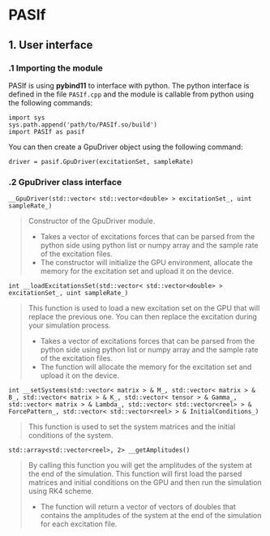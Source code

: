 # PASIf

## 1. User interface
### .1 Importing the module

PASIf is using __pybind11__ to interface with python. The python interface is defined in the file `PASIf.cpp` and the module is callable from python using the following commands:

    import sys
    sys.path.append('path/to/PASIf.so/build')
    import PASIf as pasif

You can then create a GpuDriver object using the following command:

    driver = pasif.GpuDriver(excitationSet, sampleRate)

### .2 GpuDriver class interface

`__GpuDriver(std::vector< std::vector<double> > excitationSet_, uint sampleRate_)`

> Constructor of the GpuDriver module. 
> - Takes a vector of excitations forces that can be parsed from the python side using python list or numpy array and the sample rate of the excitation files.
> - The constructor will initialize the GPU environment, allocate the memory for the excitation set and upload it on the device.

`int __loadExcitationsSet(std::vector< std::vector<double> > excitationSet_, uint sampleRate_)`

> This function is used to load a new excitation set on the GPU that will replace the previous one. You can then replace the excitation during your simulation process.
> - Takes a vector of excitations forces that can be parsed from the python side using python list or numpy array and the sample rate of the excitation files.
> - The function will allocate the memory for the excitation set and upload it on the device.

`int __setSystems(std::vector< matrix > & M_,
                   std::vector< matrix > & B_,
                   std::vector< matrix > & K_,
                   std::vector< tensor > & Gamma_,
                   std::vector< matrix > & Lambda_,
                   std::vector< std::vector<reel> > & ForcePattern_,
                   std::vector< std::vector<reel> > & InitialConditions_)`

> This function is used to set the system matrices and the initial conditions of the system.

`std::array<std::vector<reel>, 2> __getAmplitudes()`

> By calling this function you will get the amplitudes of the system at the end of the simulation. This function will first load the parsed matrices and initial conditions on the GPU and then run the simulation using RK4 scheme.
> - The function will return a vector of vectors of doubles that contains the amplitudes of the system at the end of the simulation for each excitation file.

                   

